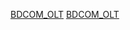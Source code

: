 [BDCOM_OLT](BDCOM_OLT.MAC_problem_on_10_1_0E_36039_and_up.md)
[BDCOM_OLT](BDCOM_OLT.Basic_commands.md)
